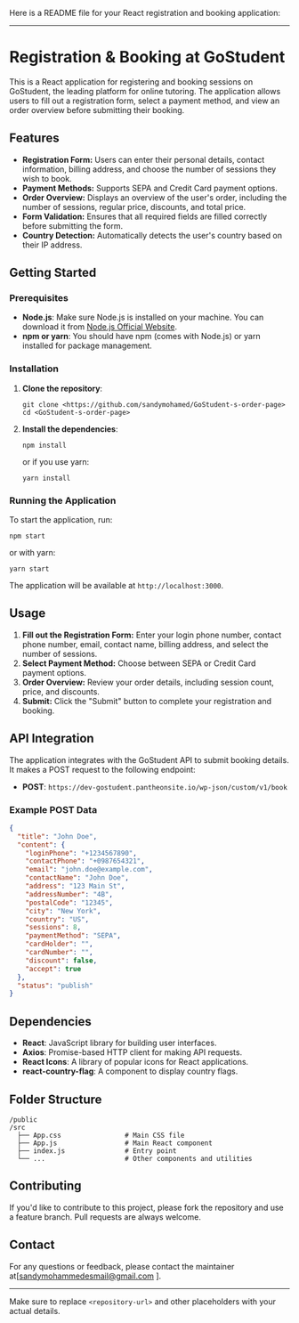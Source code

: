 Here is a README file for your React registration and booking application:

---

# Registration & Booking at GoStudent

This is a React application for registering and booking sessions on GoStudent, the leading platform for online tutoring. The application allows users to fill out a registration form, select a payment method, and view an order overview before submitting their booking.

## Features

- **Registration Form:** Users can enter their personal details, contact information, billing address, and choose the number of sessions they wish to book.
- **Payment Methods:** Supports SEPA and Credit Card payment options.
- **Order Overview:** Displays an overview of the user's order, including the number of sessions, regular price, discounts, and total price.
- **Form Validation:** Ensures that all required fields are filled correctly before submitting the form.
- **Country Detection:** Automatically detects the user's country based on their IP address.

## Getting Started

### Prerequisites

- **Node.js**: Make sure Node.js is installed on your machine. You can download it from [Node.js Official Website](https://nodejs.org/).
- **npm or yarn**: You should have npm (comes with Node.js) or yarn installed for package management.

### Installation

1. **Clone the repository**:
   ```
   git clone <https://github.com/sandymohamed/GoStudent-s-order-page>
   cd <GoStudent-s-order-page>
   ```

2. **Install the dependencies**:
   ```
   npm install
   ```

   or if you use yarn:

   ```
   yarn install
   ```

### Running the Application

To start the application, run:

```
npm start
```

or with yarn:

```
yarn start
```

The application will be available at `http://localhost:3000`.

## Usage

1. **Fill out the Registration Form:** Enter your login phone number, contact phone number, email, contact name, billing address, and select the number of sessions.
2. **Select Payment Method:** Choose between SEPA or Credit Card payment options.
3. **Order Overview:** Review your order details, including session count, price, and discounts.
4. **Submit:** Click the "Submit" button to complete your registration and booking.

## API Integration

The application integrates with the GoStudent API to submit booking details. It makes a POST request to the following endpoint:

- **POST**: `https://dev-gostudent.pantheonsite.io/wp-json/custom/v1/book`

### Example POST Data

```json
{
  "title": "John Doe",
  "content": {
    "loginPhone": "+1234567890",
    "contactPhone": "+0987654321",
    "email": "john.doe@example.com",
    "contactName": "John Doe",
    "address": "123 Main St",
    "addressNumber": "4B",
    "postalCode": "12345",
    "city": "New York",
    "country": "US",
    "sessions": 8,
    "paymentMethod": "SEPA",
    "cardHolder": "",
    "cardNumber": "",
    "discount": false,
    "accept": true
  },
  "status": "publish"
}
```

## Dependencies

- **React**: JavaScript library for building user interfaces.
- **Axios**: Promise-based HTTP client for making API requests.
- **React Icons**: A library of popular icons for React applications.
- **react-country-flag**: A component to display country flags.

## Folder Structure

```
/public
/src
  ├── App.css                # Main CSS file
  ├── App.js                 # Main React component
  ├── index.js               # Entry point
  └── ...                    # Other components and utilities
```

## Contributing

If you'd like to contribute to this project, please fork the repository and use a feature branch. Pull requests are always welcome.


## Contact

For any questions or feedback, please contact the maintainer at[sandymohammedesmail@gmail.com
].

---

Make sure to replace `<repository-url>` and other placeholders with your actual details.